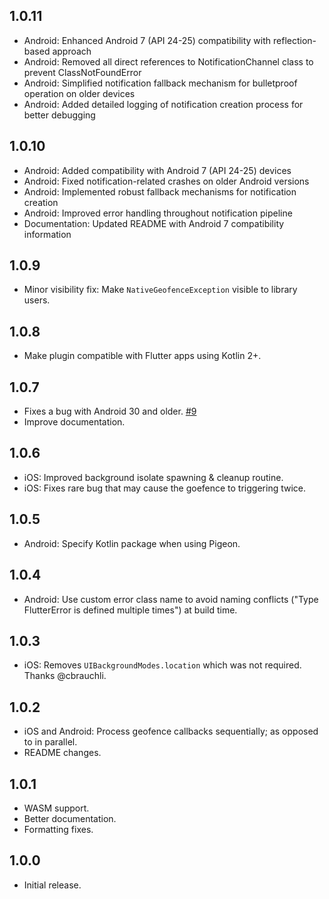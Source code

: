 ## 1.0.11

* Android: Enhanced Android 7 (API 24-25) compatibility with reflection-based approach
* Android: Removed all direct references to NotificationChannel class to prevent ClassNotFoundError
* Android: Simplified notification fallback mechanism for bulletproof operation on older devices
* Android: Added detailed logging of notification creation process for better debugging

## 1.0.10

* Android: Added compatibility with Android 7 (API 24-25) devices
* Android: Fixed notification-related crashes on older Android versions
* Android: Implemented robust fallback mechanisms for notification creation
* Android: Improved error handling throughout notification pipeline
* Documentation: Updated README with Android 7 compatibility information

## 1.0.9

* Minor visibility fix: Make `NativeGeofenceException` visible to library users.

## 1.0.8

* Make plugin compatible with Flutter apps using Kotlin 2+.

## 1.0.7

* Fixes a bug with Android 30 and older. [#9](https://github.com/ChunkyTofuStudios/native_geofence/issues/9)
* Improve documentation.

## 1.0.6

* iOS: Improved background isolate spawning & cleanup routine.
* iOS: Fixes rare bug that may cause the goefence to triggering twice.

## 1.0.5

* Android: Specify Kotlin package when using Pigeon.

## 1.0.4

* Android: Use custom error class name to avoid naming conflicts ("Type FlutterError is defined multiple times") at build time.

## 1.0.3

* iOS: Removes `UIBackgroundModes.location` which was not required. Thanks @cbrauchli.

## 1.0.2

* iOS and Android: Process geofence callbacks sequentially; as opposed to in parallel.
* README changes.

## 1.0.1

* WASM support.
* Better documentation.
* Formatting fixes.

## 1.0.0

* Initial release.
